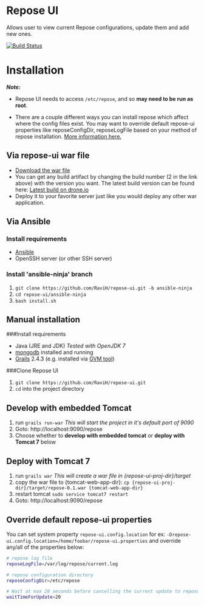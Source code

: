Repose UI
============

Allows user to view current Repose configurations, update them and add new ones.

[![Build Status](https://drone.io/github.com/RaviH/repose-ui/status.png)](https://drone.io/github.com/RaviH/repose-ui/latest)

Installation
============
***Note:*** 

- Repose UI needs to access `/etc/repose`, and so **may need to be run as root**.


- There are a couple different ways you can install repose which affect where the config files exist. You may want to override default repose-ui properties like reposeConfigDir, reposeLogFile based on your method of repose installation.  [More information here.](#override-default-properties)


Via repose-ui war file
----------

- [Download the war file](https://s3.amazonaws.com/repose-ui-bucket/artifacts/repose-ui-0.1.2.war) 
 - You can get any build artifact by changing the build number (2 in the link above) with the version you want. The latest build version can be found here: [Latest build on drone.io](https://drone.io/github.com/RaviH/repose-ui/latest)
- Deploy it to your favorite server just like you would deploy any other war application.


Via Ansible
----------
### Install requirements

  - [Ansible](http://docs.ansible.com/intro_installation.html)
  - OpenSSH server (or other SSH server)

### Install 'ansible-ninja' branch
  1. `git clone https://github.com/RaviH/repose-ui.git -b ansible-ninja`
  1. `cd repose-ui/ansible-ninja`
  1. `bash install.sh` 

Manual installation
----------
###Install requirements

  * Java (JRE and JDK) *Tested with OpenJDK 7*
  * [mongodb](http://mongodb.org) installed and running
  * [Grails](http://grails.org) 2.4.3 (e.g. installed via [GVM tool](http://gvmtool.net/))

###Clone Repose UI

  1. `git clone https://github.com/RaviH/repose-ui.git`
  1. `cd` into the project directory

Develop with embedded Tomcat
-----------------
  1. run `grails run-war` *This will start the project in it's default port of 9090*
  1. Goto: http://localhost:9090/repose
  1. Choose whether to **develop with embedded tomcat** or **deploy with Tomcat 7** below 

Deploy with Tomcat 7
-----------------
  1. run `grails war` *This will create a war file in {repose-ui-proj-dir}/target*
  1. copy the war file to {tomcat-web-app-dir}: `cp {repose-ui-proj-dir}/target/repose-0.1.war {tomcat-web-app-dir}`
  1. restart tomcat `sudo service tomcat7 restart`
  1. Goto: http://localhost:9090/repose


Override default repose-ui properties
------------------
<a name="override-default-properties"></a>
You can set system property `repose-ui.config.location` for ex: `-Drepose-ui.config.location=/home/foobar/repose-ui.properties` and override any/all of the properties below:

```sh
# repose log file
reposeLogFile=/var/log/repose/current.log

# repose configuration directory
reposeConfigDir=/etc/repose

# Wait at max 20 seconds before cancelling the current update to repose config file.
waitTimeForUpdate=20
```